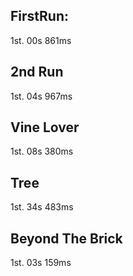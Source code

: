 ## FirstRun:

1st. 00s 861ms

## 2nd Run

1st. 04s 967ms

## Vine Lover

1st. 08s 380ms

## Tree

1st. 34s 483ms

## Beyond The Brick

1st. 03s 159ms
